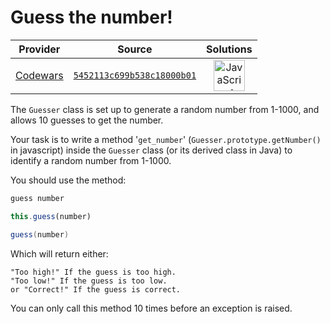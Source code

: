 [_metadata_:generated]: - "true"

# Guess the number!

<!-- INFO TABLE BEGIN -->

| Provider                                        | Source                                                                               | Solutions                                                                                                                                                    |
| :---------------------------------------------: | :----------------------------------------------------------------------------------: | :----------------------------------------------------------------------------------------------------------------------------------------------------------: |
| [Codewars](../../../docs/providers/Codewars.md) | [`5452113c699b538c18000b01`](https://www.codewars.com/kata/5452113c699b538c18000b01) | [<img src="https://res.cloudinary.com/rascaltwo/image/upload/v1631924076/javascript_ehszr7.svg" alt="JavaScript" title="JavaScript" width="50" />](solve.js) |

<!-- INFO TABLE END -->

The `Guesser` class is set up to generate a random number from 1-1000, and allows 10 guesses to get the number.

Your task is to write a method '`get_number`' (`Guesser.prototype.getNumber()` in javascript) inside the `Guesser` class (or its derived class in Java) to identify a random number from 1-1000.

You should use the method:
```ruby
guess number
```
```javascript
this.guess(number)
```
```java
guess(number)
```
Which will return either:
```
"Too high!" If the guess is too high.
"Too low!" If the guess is too low.
or "Correct!" If the guess is correct.
```

You can only call this method 10 times before an exception is raised.


